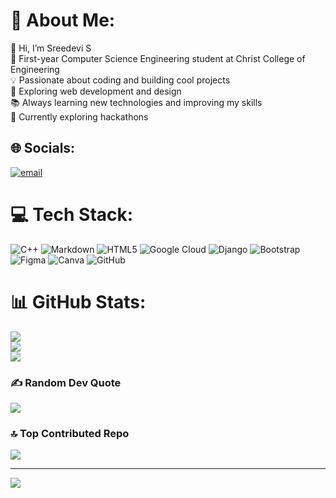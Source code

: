# 💫 About Me:
👋 Hi, I’m Sreedevi S<br>🚀 First-year Computer Science Engineering student at Christ College of Engineering<br>💡 Passionate about coding and building cool projects<br>🔧 Exploring web development and design<br>📚 Always learning new technologies and improving my skills<br>🌱 Currently exploring hackathons


## 🌐 Socials:
[![email](https://img.shields.io/badge/Email-D14836?logo=gmail&logoColor=white)](mailto:sreedevis.dev@gmail.com) 

# 💻 Tech Stack:
![C++](https://img.shields.io/badge/c++-%2300599C.svg?style=for-the-badge&logo=c%2B%2B&logoColor=white) ![Markdown](https://img.shields.io/badge/markdown-%23000000.svg?style=for-the-badge&logo=markdown&logoColor=white) ![HTML5](https://img.shields.io/badge/html5-%23E34F26.svg?style=for-the-badge&logo=html5&logoColor=white) ![Google Cloud](https://img.shields.io/badge/GoogleCloud-%234285F4.svg?style=for-the-badge&logo=google-cloud&logoColor=white) ![Django](https://img.shields.io/badge/django-%23092E20.svg?style=for-the-badge&logo=django&logoColor=white) ![Bootstrap](https://img.shields.io/badge/bootstrap-%238511FA.svg?style=for-the-badge&logo=bootstrap&logoColor=white) ![Figma](https://img.shields.io/badge/figma-%23F24E1E.svg?style=for-the-badge&logo=figma&logoColor=white) ![Canva](https://img.shields.io/badge/Canva-%2300C4CC.svg?style=for-the-badge&logo=Canva&logoColor=white) ![GitHub](https://img.shields.io/badge/github-%23121011.svg?style=for-the-badge&logo=github&logoColor=white)
# 📊 GitHub Stats:
![](https://github-readme-stats.vercel.app/api?username=sreedevicodes&theme=blue_navy&hide_border=false&include_all_commits=false&count_private=false)<br/>
![](https://nirzak-streak-stats.vercel.app/?user=sreedevicodes&theme=blue_navy&hide_border=false)<br/>
![](https://github-readme-stats.vercel.app/api/top-langs/?username=sreedevicodes&theme=blue_navy&hide_border=false&include_all_commits=false&count_private=false&layout=compact)

### ✍️ Random Dev Quote
![](https://quotes-github-readme.vercel.app/api?type=horizontal&theme=radical)

### 🔝 Top Contributed Repo
![](https://github-contributor-stats.vercel.app/api?username=sreedevicodes&limit=5&theme=dark&combine_all_yearly_contributions=true)

---
[![](https://visitcount.itsvg.in/api?id=sreedevicodes&icon=0&color=0)](https://visitcount.itsvg.in)

<!-- Proudly created with GPRM ( https://gprm.itsvg.in ) -->
